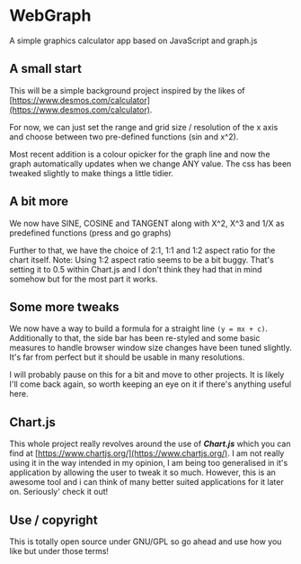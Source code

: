 # WebGraph
A simple graphics calculator app based on JavaScript and graph.js 


## A small start

This will be a simple background project inspired by the likes of [https://www.desmos.com/calculator](https://www.desmos.com/calculator).

For now, we can just set the range and grid size / resolution of the x axis and choose between two pre-defined functions (sin and x^2). 

Most recent addition is a colour opicker for the graph line and now the graph automatically updates when we change ANY value. The css has been tweaked slightly to make things a little tidier.

## A bit more

We now have SINE, COSINE and TANGENT along with X^2, X^3 and 1/X as predefined functions (press and go graphs)

Further to that, we have the choice of 2:1, 1:1 and 1:2 aspect ratio for the chart itself. Note: Using 1:2 aspect ratio seems to be a bit buggy. That's setting it to 0.5 within Chart.js and I don't think they had that in mind somehow but for the most part it works.

## Some more tweaks

We now have a way to build a formula for a straight line `(y = mx + c)`. Additionally to that, the side bar has been re-styled and some basic measures to handle browser window size changes have been tuned slightly. It's far from perfect but it should be usable in many resolutions.

I will probably pause on this for a bit and move to other projects. It is likely I'll come back again, so worth keeping an eye on it if there's anything useful here.

## Chart.js

This whole project really revolves around the use of ***Chart.js*** which you can find at [https://www.chartjs.org/](https://www.chartjs.org/). I am not really using it in the way intended in my opinion, I am being too generalised in it's application by allowing the user to tweak it so much. However, this is an awesome tool and i can think of many better suited applications for it later on. Seriously' check it out!

## Use / copyright

This is totally open source under GNU/GPL so go ahead and use how you like but under those terms!